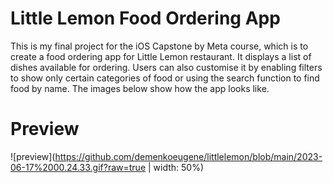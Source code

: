 # Little Lemon Food Ordering App

This is my final project for the iOS Capstone by Meta course, which is to create a food ordering app for Little Lemon restaurant. 
It displays a list of dishes available for ordering. Users can also customise it by enabling filters to show only certain categories 
of food or using the search function to find food by name. The images below show how the app looks like.

# Preview

![preview](https://github.com/demenkoeugene/littlelemon/blob/main/2023-06-17%2000.24.33.gif?raw=true | width: 50%)
